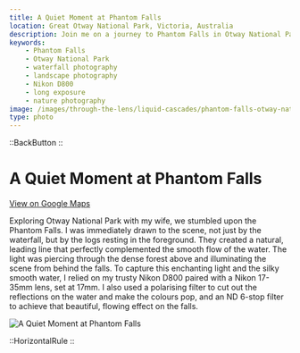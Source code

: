 ```yaml
---
title: A Quiet Moment at Phantom Falls
location: Great Otway National Park, Victoria, Australia
description: Join me on a journey to Phantom Falls in Otway National Park. Discover the story and gear behind this stunning long-exposure photograph.
keywords:
    - Phantom Falls
    - Otway National Park
    - waterfall photography
    - landscape photography
    - Nikon D800
    - long exposure
    - nature photography
image: /images/through-the-lens/liquid-cascades/phantom-falls-otway-national-park.jpg
type: photo
---
```


::BackButton
::

# A Quiet Moment at Phantom Falls

<a href="https://www.google.com/maps/search/?api=1&query=Phantom+Falls,+Lorne,+Victoria,+Australia" target="_blank" rel="noopener noreferrer">View on Google Maps</a>

Exploring Otway National Park with my wife, we stumbled upon the Phantom Falls. I was immediately drawn to the scene, not just by the waterfall, but by the logs resting in the foreground. They created a natural, leading line that perfectly complemented the smooth flow of the water. The light was piercing through the dense forest above and illuminating the scene from behind the falls. To capture this enchanting light and the silky smooth water, I relied on my trusty Nikon D800 paired with a Nikon 17-35mm lens, set at 17mm. I also used a polarising filter to cut out the reflections on the water and make the colours pop, and an ND 6-stop filter to achieve that beautiful, flowing effect on the falls.

![A Quiet Moment at Phantom Falls](/images/through-the-lens/liquid-cascades/phantom-falls-otway-national-park.jpg)

<div class="mb-8"></div>

::HorizontalRule
::
